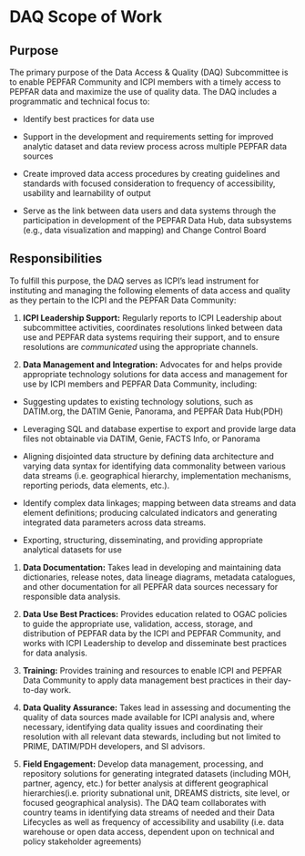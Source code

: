 DAQ Scope of Work
=================

Purpose
-------

The primary purpose of the Data Access & Quality (DAQ) Subcommittee is
to enable PEPFAR Community and ICPI members with a timely access to
PEPFAR data and maximize the use of quality data. The DAQ includes a
programmatic and technical focus to:

-   Identify best practices for data use

-   Support in the development and requirements setting for improved
    analytic dataset and data review process across multiple PEPFAR data
    sources

-   Create improved data access procedures by creating guidelines and
    standards with focused consideration to frequency of accessibility,
    usability and learnability of output

-   Serve as the link between data users and data systems through the
    participation in development of the PEPFAR Data Hub, data subsystems
    (e.g., data visualization and mapping) and Change Control Board

Responsibilities 
-----------------

To fulfill this purpose, the DAQ serves as ICPI’s lead instrument for
instituting and managing the following elements of data access and
quality as they pertain to the ICPI and the PEPFAR Data Community:

1.  **ICPI Leadership Support:** Regularly reports to ICPI Leadership
    about subcommittee activities, coordinates resolutions linked
    between data use and PEPFAR data systems requiring their support,
    and to ensure resolutions are *communicated* using the
    appropriate channels.

2.  **Data Management and Integration:** Advocates for and helps provide
    appropriate technology solutions for data access and management for
    use by ICPI members and PEPFAR Data Community, including:

-   Suggesting updates to existing technology solutions, such as
    DATIM.org, the DATIM Genie, Panorama, and PEPFAR Data Hub(PDH)

-   Leveraging SQL and database expertise to export and provide large
    data files not obtainable via DATIM, Genie, FACTS Info, or Panorama

-   Aligning disjointed data structure by defining data architecture and
    varying data syntax for identifying data commonality between various
    data streams (i.e. geographical hierarchy, implementation
    mechanisms, reporting periods, data elements, etc.).

-   Identify complex data linkages; mapping between data streams and
    data element definitions; producing calculated indicators and
    generating integrated data parameters across data streams.

-   Exporting, structuring, disseminating, and providing appropriate
    analytical datasets for use

1.  **Data Documentation:** Takes lead in developing and maintaining
    data dictionaries, release notes, data lineage diagrams, metadata
    catalogues, and other documentation for all PEPFAR data sources
    necessary for responsible data analysis.

2.  **Data Use Best Practices:** Provides education related to OGAC
    policies to guide the appropriate use, validation, access, storage,
    and distribution of PEPFAR data by the ICPI and PEPFAR Community,
    and works with ICPI Leadership to develop and disseminate best
    practices for data analysis.

3.  **Training:** Provides training and resources to enable ICPI and
    PEPFAR Data Community to apply data management best practices in
    their day-to-day work.

4.  **Data Quality Assurance:** Takes lead in assessing and documenting
    the quality of data sources made available for ICPI analysis and,
    where necessary, identifying data quality issues and coordinating
    their resolution with all relevant data stewards, including but not
    limited to PRIME, DATIM/PDH developers, and SI advisors.

5.  **Field Engagement:** Develop data management, processing, and
    repository solutions for generating integrated datasets (including
    MOH, partner, agency, etc.) for better analysis at different
    geographical hierarchies(i.e. priority subnational unit, DREAMS
    districts, site level, or focused geographical analysis). The DAQ
    team collaborates with country teams in identifying data streams of
    needed and their Data Lifecycles as well as frequency of
    accessibility and usability (i.e. data warehouse or open data
    access, dependent upon on technical and policy
    stakeholder agreements)


